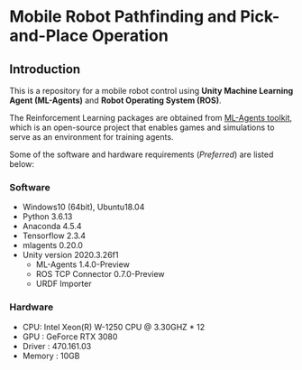 # Mobile Robot Pathfinding and Pick-and-Place Operation
## Introduction
This is a repository for a mobile robot control using **Unity Machine Learning Agent (ML-Agents)** and **Robot Operating System (ROS)**.

The Reinforcement Learning packages are obtained from [ML-Agents toolkit](https://github.com/Unity-Technologies/ml-agents), which is an open-source project that enables games and simulations to serve as an environment for training agents.

Some of the software and hardware requirements (*Preferred*) are listed below:

### Software
- Windows10 (64bit), Ubuntu18.04
- Python 3.6.13
- Anaconda 4.5.4
- Tensorflow 2.3.4
- mlagents 0.20.0
- Unity version 2020.3.26f1
  - ML-Agents 1.4.0-Preview
  - ROS TCP Connector 0.7.0-Preview
  - URDF Importer
### Hardware
- CPU: Intel Xeon(R) W-1250 CPU @ 3.30GHZ * 12
- GPU : GeForce RTX 3080
- Driver : 470.161.03
- Memory : 10GB
